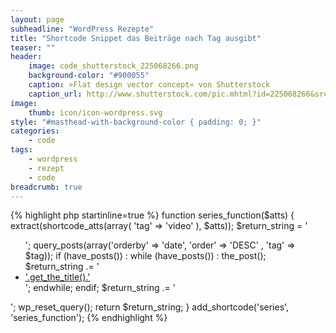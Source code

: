 ```yaml
---
layout: page
subheadline: "WordPress Rezepte"
title: "Shortcode Snippet das Beiträge nach Tag ausgibt"
teaser: ""
header:
    image: code_shutterstock_225068266.png
    background-color: "#900055"
    caption: »Flat design vector concept« von Shutterstock
    caption_url: http://www.shutterstock.com/pic.mhtml?id=225068266&src=id
image:
    thumb: icon/icon-wordpress.svg
style: "#masthead-with-background-color { padding: 0; }"
categories:
    - code
tags:
    - wordpress
    - rezept
    - code
breadcrumb: true
---
```


{% highlight php startinline=true %}
function series_function($atts) {
   extract(shortcode_atts(array(
      'tag' => 'video'
   ), $atts));
   $return_string = '<ul class="square">';
   query_posts(array('orderby' => 'date', 'order' => 'DESC' , 'tag' => $tag));
   if (have_posts()) :
      while (have_posts()) : the_post();
         $return_string .= '<li><a href="'.get_permalink().'">'.get_the_title().'</a></li>';
      endwhile;
   endif;
   $return_string .= '</ul>';
   wp_reset_query();
   return $return_string;
}
add_shortcode('series', 'series_function');
{% endhighlight %}
